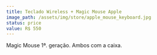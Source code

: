 ```yaml
---
title: Teclado Wireless + Magic Mouse Apple
image_path: /assets/img/store/apple_mouse_keyboard.jpg
status: price
value: R$ 550
---
```

Magic Mouse 1ª. geração. Ambos com a caixa.
